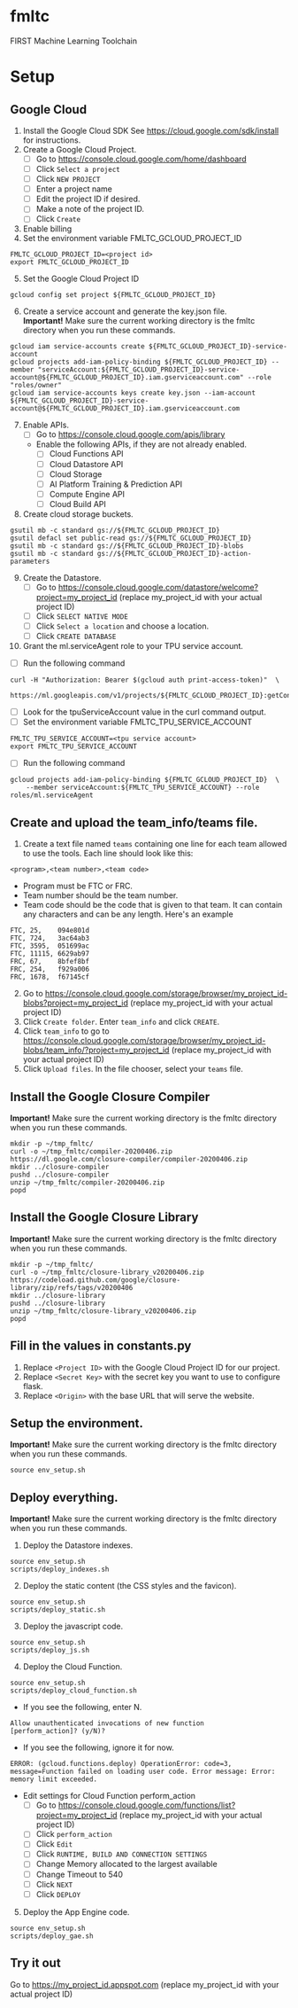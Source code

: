 # fmltc
FIRST Machine Learning Toolchain

# Setup

## Google Cloud

1. Install the Google Cloud SDK
   See https://cloud.google.com/sdk/install for instructions.
2. Create a Google Cloud Project.
   - [ ] Go to https://console.cloud.google.com/home/dashboard
   - [ ] Click `Select a project`
   - [ ] Click `NEW PROJECT`
   - [ ] Enter a project name
   - [ ] Edit the project ID if desired.
   - [ ] Make a note of the project ID.
   - [ ] Click `Create`
3. Enable billing
4. Set the environment variable FMLTC_GCLOUD_PROJECT_ID
```
FMLTC_GCLOUD_PROJECT_ID=<project id>
export FMLTC_GCLOUD_PROJECT_ID
```
5. Set the Google Cloud Project ID
```
gcloud config set project ${FMLTC_GCLOUD_PROJECT_ID}
```
6. Create a service account and generate the key.json file.\
   **Important!** Make sure the current working directory is the fmltc directory when you run these
   commands.
```
gcloud iam service-accounts create ${FMLTC_GCLOUD_PROJECT_ID}-service-account
gcloud projects add-iam-policy-binding ${FMLTC_GCLOUD_PROJECT_ID} --member "serviceAccount:${FMLTC_GCLOUD_PROJECT_ID}-service-account@${FMLTC_GCLOUD_PROJECT_ID}.iam.gserviceaccount.com" --role "roles/owner"
gcloud iam service-accounts keys create key.json --iam-account ${FMLTC_GCLOUD_PROJECT_ID}-service-account@${FMLTC_GCLOUD_PROJECT_ID}.iam.gserviceaccount.com
```
7. Enable APIs.
   - [ ] Go to https://console.cloud.google.com/apis/library
   - Enable the following APIs, if they are not already enabled.
     - [ ] Cloud Functions API
     - [ ] Cloud Datastore API
     - [ ] Cloud Storage
     - [ ] AI Platform Training & Prediction API
     - [ ] Compute Engine API
     - [ ] Cloud Build API
8. Create cloud storage buckets.
```
gsutil mb -c standard gs://${FMLTC_GCLOUD_PROJECT_ID}
gsutil defacl set public-read gs://${FMLTC_GCLOUD_PROJECT_ID}
gsutil mb -c standard gs://${FMLTC_GCLOUD_PROJECT_ID}-blobs
gsutil mb -c standard gs://${FMLTC_GCLOUD_PROJECT_ID}-action-parameters
```
9. Create the Datastore.
   - [ ] Go to https://console.cloud.google.com/datastore/welcome?project=my_project_id (replace my_project_id with your actual project ID)
   - [ ] Click `SELECT NATIVE MODE`
   - [ ] Click `Select a location` and choose a location.
   - [ ] Click `CREATE DATABASE`
10. Grant the ml.serviceAgent role to your TPU service account.
   - [ ] Run the following command
```
curl -H "Authorization: Bearer $(gcloud auth print-access-token)"  \
    https://ml.googleapis.com/v1/projects/${FMLTC_GCLOUD_PROJECT_ID}:getConfig
```
   - [ ] Look for the tpuServiceAccount value in the curl command output.
   - [ ] Set the environment variable FMLTC_TPU_SERVICE_ACCOUNT
```
FMLTC_TPU_SERVICE_ACCOUNT=<tpu service account>
export FMLTC_TPU_SERVICE_ACCOUNT
```
   - [ ] Run the following command
```
gcloud projects add-iam-policy-binding ${FMLTC_GCLOUD_PROJECT_ID}  \
    --member serviceAccount:${FMLTC_TPU_SERVICE_ACCOUNT} --role roles/ml.serviceAgent
```


## Create and upload the team_info/teams file.
1. Create a text file named `teams` containing one line for each team allowed to use the tools.
   Each line should look like this:
```
<program>,<team number>,<team code>
```
   - Program must be FTC or FRC.
   - Team number should be the team number.
   - Team code should be the code that is given to that team. It can contain any characters and can be any length.
   Here's an example
```
FTC, 25,    094e801d
FTC, 724,   3ac64ab3
FTC, 3595,  051699ac
FTC, 11115, 6629ab97
FRC, 67,    8bfef8bf
FRC, 254,   f929a006
FRC, 1678,  f67145cf
```
2. Go to https://console.cloud.google.com/storage/browser/my_project_id-blobs?project=my_project_id (replace my_project_id with your actual project ID)
3. Click `Create folder`. Enter `team_info` and click `CREATE`.
4. Click `team_info` to go to https://console.cloud.google.com/storage/browser/my_project_id-blobs/team_info/?project=my_project_id (replace my_project_id with your actual project ID)
5. Click `Upload files`. In the file chooser, select your `teams` file.

## Install the Google Closure Compiler
**Important!** Make sure the current working directory is the fmltc directory when you run these
  commands.
```
mkdir -p ~/tmp_fmltc/
curl -o ~/tmp_fmltc/compiler-20200406.zip https://dl.google.com/closure-compiler/compiler-20200406.zip
mkdir ../closure-compiler
pushd ../closure-compiler
unzip ~/tmp_fmltc/compiler-20200406.zip
popd
```


## Install the Google Closure Library
**Important!** Make sure the current working directory is the fmltc directory when you run these
  commands.
```
mkdir -p ~/tmp_fmltc/
curl -o ~/tmp_fmltc/closure-library_v20200406.zip https://codeload.github.com/google/closure-library/zip/refs/tags/v20200406
mkdir ../closure-library
pushd ../closure-library
unzip ~/tmp_fmltc/closure-library_v20200406.zip
popd
```


## Fill in the values in constants.py

1. Replace `<Project ID>` with the Google Cloud Project ID for our project.
2. Replace `<Secret Key>` with the secret key you want to use to configure flask.
3. Replace `<Origin>` with the base URL that will serve the website.


## Setup the environment.
**Important!** Make sure the current working directory is the fmltc directory when you run these
  commands.
```
source env_setup.sh
```

## Deploy everything.
**Important!** Make sure the current working directory is the fmltc directory when you run these
  commands.

1. Deploy the Datastore indexes.
```
source env_setup.sh
scripts/deploy_indexes.sh
```
2. Deploy the static content (the CSS styles and the favicon).
```
source env_setup.sh
scripts/deploy_static.sh
```
3. Deploy the javascript code.
```
source env_setup.sh
scripts/deploy_js.sh
```
4. Deploy the Cloud Function.
```
source env_setup.sh
scripts/deploy_cloud_function.sh
```
   - If you see the following, enter N.
```
Allow unauthenticated invocations of new function 
[perform_action]? (y/N)? 
```
   - If you see the following, ignore it for now.
```
ERROR: (gcloud.functions.deploy) OperationError: code=3, message=Function failed on loading user code. Error message: Error: memory limit exceeded.
```
   - Edit settings for Cloud Function perform_action
      - [ ] Go to https://console.cloud.google.com/functions/list?project=my_project_id (replace my_project_id with your actual project ID)
      - [ ] Click `perform_action`
      - [ ] Click `Edit`
      - [ ] Click `RUNTIME, BUILD AND CONNECTION SETTINGS`
      - [ ] Change Memory allocated to the largest available
      - [ ] Change Timeout to 540
      - [ ] Click `NEXT`
      - [ ] Click `DEPLOY`
5. Deploy the App Engine code.
```
source env_setup.sh
scripts/deploy_gae.sh
```

## Try it out

Go to https://my_project_id.appspot.com  (replace my_project_id with your actual project ID)
